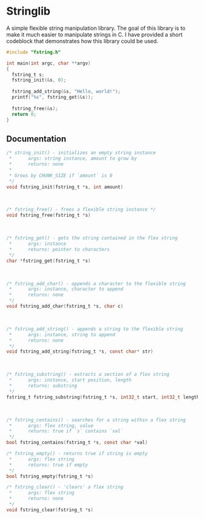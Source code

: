 # Stringlib
A simple flexible string manipulation library. The goal of this library is to make it much easier to manipulate strings in C. I have provided a short codeblock that demonstrates how this library could be used.

```c
#include "fstring.h"

int main(int argc, char **argv) 
{
  fstring_t s;
  fstring_init(&s, 0);
  
  fstring_add_string(&s, "Hello, world!");
  printf("%s", fstring_get(&s));
  
  fstring_free(&s);
  return 0;
}
```

## Documentation
```c
/* string_init() - initializes an empty string instance
 *      args: string instance, amount to grow by
 *      returns: none
 *
 * Grows by CHUNK_SIZE if `amount` is 0
 */
void fstring_init(fstring_t *s, int amount)
```
<br/>

```c
/* fstring_free() - frees a flexible string instance */
void fstring_free(fstring_t *s)
```
<br/>

```c
/* fstring_get() - gets the string contained in the flex string
 *      args: instance
 *      returns: pointer to characters
 */
char *fstring_get(fstring_t *s)
```
<br/>

```c
/* fstring_add_char() - appends a character to the flexible string
 *      args: instance, character to append
 *      returns: none
 */
void fstring_add_char(fstring_t *s, char c)
```
<br/>

```c
/* fstring_add_string() - appends a string to the flexible string
 *      args: instance, string to append
 *      returns: none
 */
void fstring_add_string(fstring_t *s, const char* str)
```
<br/>

```c
/* fstring_substring() - extracts a section of a flex string 
 *      args: instance, start position, length
 *      returns: substring
 */
fstring_t fstring_substring(fstring_t *s, int32_t start, int32_t length)
```
<br/>

```c
/* fstring_contains() - searches for a string within a flex string
 *      args: flex string, value
 *      returns: true if `s` contains `val`
 */
bool fstring_contains(fstring_t *s, const char *val)
```

```c
/* fstring_empty() - returns true if string is empty
 *      args: flex string
 *      returns: true if empty
 */
bool fstring_empty(fstring_t *s)
```

```c
/* fstring_clear() - 'clears' a flex string
 *      args: flex string
 *      returns: none
 */
void fstring_clear(fstring_t *s)
```